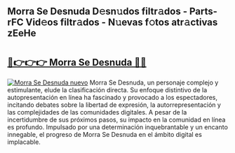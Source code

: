 ## Morra Se Desnuda D𝚎sn𝚞dos filtr𝚊dos - Parts-rFC Vid𝚎os filtr𝚊dos - N𝚞evas f𝚘tos atr𝚊ctivas zEeHe

# <h2><a href="http://mbcbmg.tromn.icu/?c=Morra+Se+Desnuda">🔗👉👉👉 Morra Se Desnuda 🔗🔗</a></h2>

[![Morra Se Desnuda nuevo](https://i.imgur.com/pEAQMta.gif)](http://mbcbmg.tromn.icu/?c=Morra+Se+Desnuda)
Morra Se Desnuda, un personaje complejo y estimulante, elude la clasificación directa. Su enfoque distintivo de la autopresentación en línea ha fascinado y provocado a los espectadores, incitando debates sobre la libertad de expresión, la autorrepresentación y las complejidades de las comunidades digitales. A pesar de la incertidumbre de sus próximos pasos, su impacto en la comunidad en línea es profundo. Impulsado por una determinación inquebrantable y un encanto innegable, el progreso de Morra Se Desnuda en el ámbito digital es implacable.

